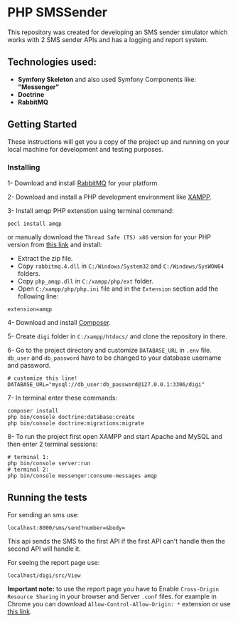 
# PHP SMSSender

This repository was created for developing an SMS sender simulator which works with 2 SMS sender APIs and has a logging and report system.

## Technologies used:

* **Symfony Skeleton** and also used Symfony Components like: **"Messenger"**
* **Doctrine**
* **RabbitMQ**

## Getting Started

These instructions will get you a copy of the project up and running on your local machine for development and testing purposes.

### Installing

1- Download and install [RabbitMQ](https://www.rabbitmq.com/) for your platform.

2- Download and install a PHP development environment like [XAMPP](https://www.apachefriends.org/index.html).

3- Install amqp PHP extenstion using terminal command:

```
pecl install amqp
```

or manually download the `Thread Safe (TS) x86` version for your PHP version from [this link](https://pecl.php.net/package/amqp) and install:

* Extract the zip file.
* Copy `rabbitmq.4.dll` in `C:/Windows/System32` and `C:/Windows/SysWOW64` folders.
* Copy `php_amqp.dll` in `C:/xampp/php/ext` folder.
* Open `C:/xampp/php/php.ini` file and in the `Extension` section add the following line:

```
extension=amqp
```

4- Download and install [Composer](https://getcomposer.org/).

5- Create `digi` folder in `C:/xampp/htdocs/` and clone the repository in there.

6- Go to the project directory and customize `DATABASE_URL` in `.env` file. `db_user` and `db_password` have to be changed to your database username and password.

```
# customize this line!
DATABASE_URL="mysql://db_user:db_password@127.0.0.1:3306/digi"
```

7- In terminal enter these commands:

```
composer install
php bin/console doctrine:database:create
php bin/console doctrine:migrations:migrate
```

8- To run the project first open XAMPP and start Apache and MySQL and then enter 2 terminal sessions:

```
# terminal 1:
php bin/console server:run
# terminal 2:
php bin/console messenger:consume-messages amqp
```

## Running the tests

For sending an sms use:

```
localhost:8000/sms/send?number=&body=
```

This api sends the SMS to the first API if the first API can't handle then the second API will handle it.

For seeing the report page use:

```
localhost/digi/src/View
```

**Important note:** to use the report page you have to Enable `Cross-Origin Resource Sharing` in your browser and Server `.conf` files. for example in Chrome you can download `Allow-Control-Allow-Origin: *` extension or use [this link](https://enable-cors.org/).
